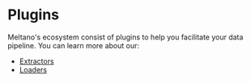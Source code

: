 # Plugins

Meltano's ecosystem consist of plugins to help you facilitate your data pipeline. You can learn more about our:

- [Extractors](/plugins/extractors/)
- [Loaders](/plugins/loaders/)
